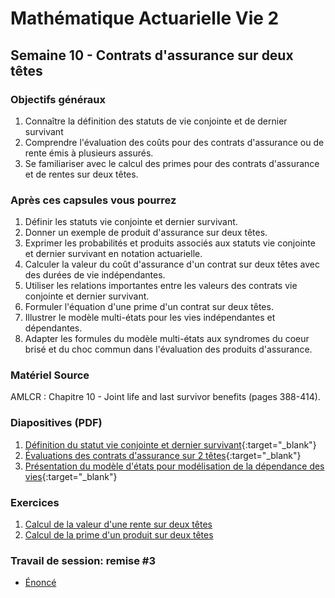 # Mathématique Actuarielle Vie 2 


## Semaine 10 - Contrats d'assurance sur deux têtes


### Objectifs généraux
1. Connaître la définition des statuts de vie conjointe et de dernier survivant 
2. Comprendre l'évaluation des coûts pour des contrats d'assurance ou de rente émis à plusieurs assurés.
3. Se familiariser avec le calcul des primes pour des contrats d'assurance et de rentes sur deux têtes.



### Après ces capsules vous pourrez
1. Définir les statuts vie conjointe et dernier survivant.
2. Donner un exemple de produit d'assurance sur deux têtes.
3. Exprimer les probabilités et produits associés aux statuts vie conjointe et dernier survivant en notation actuarielle.
4. Calculer la valeur du coût d'assurance d'un contrat sur deux têtes avec des durées de vie indépendantes.
5. Utiliser les relations importantes entre les valeurs des contrats vie conjointe et dernier survivant.
6. Formuler l'équation d'une prime d'un contrat sur deux têtes.
7. Illustrer le modèle multi-états pour les vies indépendantes et dépendantes. 
8. Adapter les formules du modèle multi-états aux syndromes du coeur brisé et du choc commun dans l'évaluation des produits d'assurance.


### Matériel Source
AMLCR : Chapitre 10 - Joint life and last survivor benefits (pages 388-414).


### Diapositives (PDF)


1. [Définition du statut vie conjointe et dernier survivant](./diapositives/chap8-jlls.pdf){:target="_blank"}
2. [Évaluations des contrats d'assurance sur 2 têtes](./diapositives/chap8-evaluation.pdf){:target="_blank"}
3. [Présentation du modèle d'états pour modélisation de la dépendance des vies](./diapositives/chap8-mme.pdf){:target="_blank"}


### Exercices


1. [Calcul de la valeur d'une rente sur deux têtes](notebook/exemple_10_1.ipynb)
2. [Calcul de la prime d'un produit sur deux têtes](notebook/exemple_10_2.ipynb)


### Travail de session: remise #3
- [Énoncé](remise3.md)